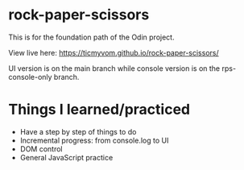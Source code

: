 # rock-paper-scissors
This is for the foundation path of the Odin project.

View live here: https://ticmyvom.github.io/rock-paper-scissors/

UI version is on the main branch while console version is on the rps-console-only branch.

# Things I learned/practiced
- Have a step by step of things to do
- Incremental progress: from console.log to UI
- DOM control
- General JavaScript practice
